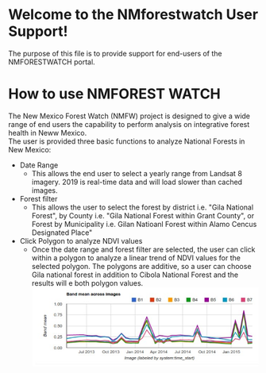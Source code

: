 # Welcome to the NMforestwatch User Support!

The purpose of this file is to provide support for end-users of the NMFORESTWATCH portal.  

# How to use NMFOREST WATCH

The New Mexico Forest Watch (NMFW) project is designed to give a wide range of end users the capability to perform analysis on integrative forest health in Neww Mexico.  
The user is provided three basic functions to analyze National Forests in New Mexico:
* Date Range
  * This allows the end user to select a yearly range from Landsat 8 imagery.  2019 is real-time data and will load slower than cached images. 
* Forest filter
  * This allows the user to select the forest by district i.e. "Gila National Forest",  by County i.e. "Gila National Forest within Grant County", or Forest by Municipality i.e. Gilan Natioanl Forest within Alamo Cencus Designated Place"
* Click Polygon to analyze NDVI values
  * Once the date range and forest filter are selected, the user can click within a polygon to analyze a linear trend of NDVI values for the selected polygon.  The polygons are additive, so a user can choose Gila national forest in addition to Cibola National Forest and the results will e both polygon values. 
  ![Timeserieschart](images/timeserieschart.jpg)

